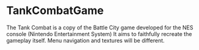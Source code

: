 # TankCombatGame

The Tank Combat is a copy of the Battle City game developed for the NES console (Nintendo Entertainment System)
It aims to faithfully recreate the gameplay itself. Menu navigation and textures will be different.

